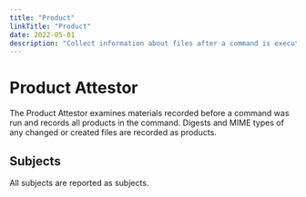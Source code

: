 ```yaml
---
title: "Product"
linkTitle: "Product"
date: 2022-05-01
description: "Collect information about files after a command is executed"
---
```


# Product Attestor

The Product Attestor examines materials recorded before a command was run and records all
products in the command. Digests and MIME types of any changed or created files are recorded as products.

## Subjects

All subjects are reported as subjects.

